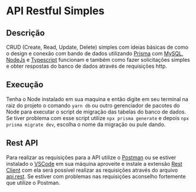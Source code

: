 # API Restful Simples

## Descrição

CRUD (Create, Read, Update, Delete) simples com ideias básicas de como o design e conexão com bando de dados utilizando [Prisma](https://www.prisma.io/) com [MySQL](https://www.mysql.com/), [NodeJs](https://nodejs.org/pt-br/) e [Typescript](https://www.typescriptlang.org/) funcionam e também como fazer solicitações simples e obter respostas do banco de dados através de requisições http.

## Execução

Tenha o Node instalado em sua maquina e então digite em seu terminal na raiz do projeto o comando ```yarn db``` ou outro gerenciador de pacotes do Node para executar o script de migração das tabelas do banco de dados.
Se tiver problema com esse script utilize ```npx prisma generate``` e depois ```npx prisma migrate dev```, escolha o nome da migração ou pule dando.

## Rest API

Para realizar as requisições para a API utilize o [Postman]() ou se estiver instalado o [VSCode](https://code.visualstudio.com/) em sua máquina aproveite e instale a extensão [Rest Client](https://marketplace.visualstudio.com/items?itemName=humao.rest-client) com ela será possível realizar as requisições através do arquivo [api.rest](/api.rest). Se estiver com problemas nas requisições aconselho fortemente que utilize o Postman.
